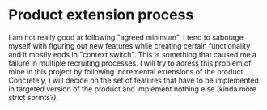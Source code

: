 # Product extension process

I am not really good at following "agreed minimum". I tend to sabotage myself with figuring out new features while creating certain functionality and it mostly ends in "context switch". This is something that caused me a failure in multiple recruiting processes. I will try to adress this problem of mine in this project by following incremental extensions of the product. Concretely, I will decide on the set of features that have to be implemented in targeted version of the product and implement nothing else (kinda more strict sprints?).
